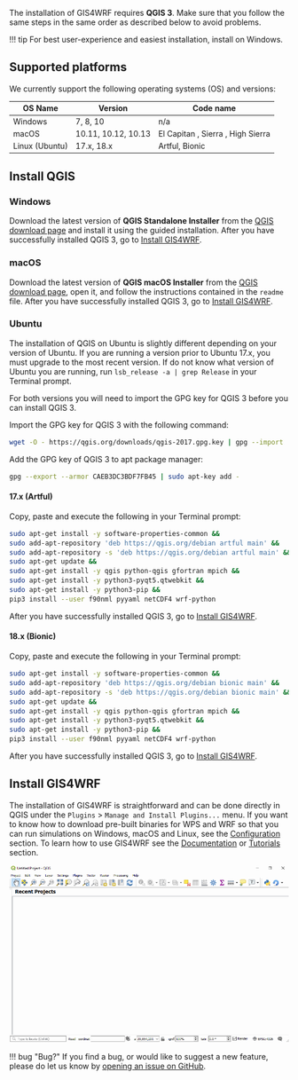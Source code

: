 The installation of GIS4WRF requires **QGIS 3**. Make sure that you follow the same steps in the same order as described below to avoid problems.

!!! tip
    For best user-experience and easiest installation, install on Windows.

## Supported platforms
We currently support the following operating systems (OS) and versions:

| OS Name       | Version               | Code name                         |
|---------------|-----------------------|-----------------------------------|
|Windows        | 7, 8, 10              | n/a                               |
|macOS          | 10.11, 10.12, 10.13   | El Capitan , Sierra , High Sierra |
|Linux (Ubuntu) | 17.x, 18.x            | Artful, Bionic                    |

## Install QGIS

### Windows
Download the latest version of **QGIS Standalone Installer** from the [QGIS download page](https://www.qgis.org/en/site/forusers/download#windows) and install it using the guided installation. After you have successfully installed QGIS 3, go to [Install GIS4WRF](#install-gis4wrf).

### macOS
Download the latest version of **QGIS macOS Installer** from the [QGIS download page](https://qgis.org/en/site/forusers/download.html#mac), open it, and follow the instructions contained in the `readme` file. After you have successfully installed QGIS 3, go to [Install GIS4WRF](#install-gis4wrf).

### Ubuntu
The installation of QGIS on Ubuntu is slightly different depending on your version of Ubuntu. If you are running a version prior to Ubuntu 17.x, you must upgrade to the most recent version. If do not know what version of Ubuntu you are running, run `lsb_release -a | grep Release` in your Terminal prompt.

For both versions you will need to import the GPG key for QGIS 3 before you can install QGIS 3.

Import the GPG key for QGIS 3 with the following command:

```bash
wget -O - https://qgis.org/downloads/qgis-2017.gpg.key | gpg --import
```

Add the GPG key of QGIS 3 to apt package manager:

``` bash
gpg --export --armor CAEB3DC3BDF7FB45 | sudo apt-key add -
```

#### 17.x (Artful)

Copy, paste and execute the following in your Terminal prompt:

```bash
sudo apt-get install -y software-properties-common &&
sudo add-apt-repository 'deb https://qgis.org/debian artful main' &&
sudo add-apt-repository -s 'deb https://qgis.org/debian artful main' &&
sudo apt-get update &&
sudo apt-get install -y qgis python-qgis gfortran mpich &&
sudo apt-get install -y python3-pyqt5.qtwebkit &&
sudo apt-get install -y python3-pip &&
pip3 install --user f90nml pyyaml netCDF4 wrf-python
```

After you have successfully installed QGIS 3, go to [Install GIS4WRF](#install-gis4wrf).

#### 18.x (Bionic)

Copy, paste and execute the following in your Terminal prompt:

```bash
sudo apt-get install -y software-properties-common &&
sudo add-apt-repository 'deb https://qgis.org/debian bionic main' &&
sudo add-apt-repository -s 'deb https://qgis.org/debian bionic main' &&
sudo apt-get update &&
sudo apt-get install -y qgis python-qgis gfortran mpich &&
sudo apt-get install -y python3-pyqt5.qtwebkit &&
sudo apt-get install -y python3-pip &&
pip3 install --user f90nml pyyaml netCDF4 wrf-python
```
After you have successfully installed QGIS 3, go to [Install GIS4WRF](#install-gis4wrf).

## Install GIS4WRF

The installation of GIS4WRF is straightforward and can be done directly in QGIS under the `Plugins` > `Manage and Install Plugins...` menu. If you want to know how to download pre-built binaries for WPS and WRF so that you can run simulations on Windows, macOS and Linux, see the [Configuration](../configuration) section. To learn how to use GIS4WRF see the [Documentation](../documentation/overview) or [Tutorials](../tutorials) section.

![Install GIS4WRF](../assets/images/gis4wrf-installation.gif)

!!! bug "Bug?"
    If you find a bug, or would like to suggest a new feature, please do let us know by [opening an issue on GitHub](https://github.com/GIS4WRF/gis4wrf/issues).